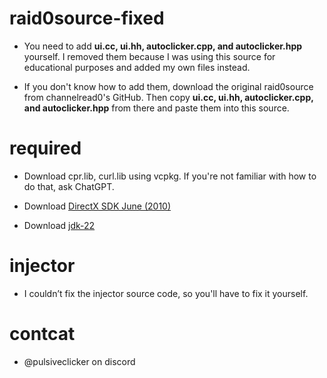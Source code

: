 # raid0source-fixed
- You need to add **ui.cc, ui.hh, autoclicker.cpp, and autoclicker.hpp** yourself. I removed them because I was using this source for educational purposes and added my own files instead.
  
- If you don't know how to add them, download the original raid0source from channelread0's GitHub. Then copy **ui.cc, ui.hh, autoclicker.cpp, and autoclicker.hpp** from there and paste them into this source.

# required
- Download cpr.lib, curl.lib using vcpkg. If you're not familiar with how to do that, ask ChatGPT.
  
- Download [DirectX SDK June (2010)](https://www.microsoft.com/en-us/download/details.aspx?id=6812)
  
- Download [jdk-22](https://www.oracle.com/java/technologies/javase/jdk22-archive-downloads.html)

# injector
- I couldn’t fix the injector source code, so you'll have to fix it yourself.

# contcat
- @pulsiveclicker on discord
